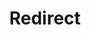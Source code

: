 ﻿---
layout: src/layouts/Redirect.astro
title: Redirect
redirect: https://yamldoc.liuyan.wang/docs/octopus-rest-api/octopus-cli/list-workers
pubDate:  2023-01-01
navSearch: false
navSitemap: false
navMenu: false
---
